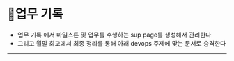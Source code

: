 # 업무 기록

* 업무 기록 에서 마일스톤 및 업무를 수행하는 sup page를 생성해서 관리한다
* 그리고 월말 회고에서 최종 정리를 통해 아래 devops 주제에 맞는 문서로 승격한다&#x20;

***
